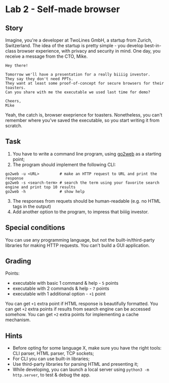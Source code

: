 # Lab 2 - Self-made browser

## Story

Imagine, you're a developer at TwoLines GmbH, a startup from Zurich, Switzerland. The idea of the startup is pretty simple - you develop best-in-class browser experience, with privacy and security in mind. One day, you receive a message from the CTO, Mike.

```
Hey there!

Tomorrow we'll have a presentation for a really biiiig investor.
They say they don't need PPTs.
They want at least some proof-of-concept for secure browsers for their toasters.
Can you share with me the executable we used last time for demo?

Cheers,
Mike
```

Yeah, the catch is, browser exeprience for toasters.
Nonetheless, you can't remember where you've saved the executable, so you start writing it from scratch.

## Task

1. You have to write a command line program, using [go2web](go2web) as a starting point;
2. The program should implement the following CLI:
  ```
  go2web -u <URL>         # make an HTTP request to URL and print the response
  go2web -s <search-term> # search the term using your favorite search engine and print top 10 results
  go2web -h               # show help
  ```
3. The responses from requets should be human-readable (e.g. no HTML tags in the output)
3. Add another option to the program, to impress that biiiig investor.

## Special conditions

You can use any programming language, but not the built-in/third-party libraries for making HTTP requests. You can't build a GUI application.

## Grading

Points:

- executable with basic 1 command & help - `5` points
- executable with 2 commands & help - `7` points
- executable with 1 additional option - `+1` point

You can get `+1` extra point if HTML response is beautifully formatted.
You can get `+2` extra points if results from search engine can be accessed somehow.
You can get `+2` extra points for implementing a cache mechanism.

## Hints

- Before opting for some language X, make sure you have the right tools: CLI parser, HTML parser, TCP sockets;
- For CLI you can use built-in libraries;
- Use third-party libraries for parsing HTML and presenting it;
- While developing, you can launch a local server using `python3 -m http.server`, to test & debug the app.

